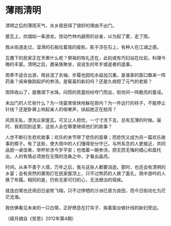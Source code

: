 # 薄雨清明

清明之后的薄雨天气，水乡居民得了很好的理由不出门。 

屋瓦上，炊烟如一条游龙，惊动竹林内避雨的谷雀，以为起了雾，走了雨。 

我从街道走过，湿滑的石板拉着我的瘦影。影子浮在石上，有种人在江湖之感。 

瓦檐下的民家正在烹煮什么呢？祭祖的牲礼还在，此刻或有巧妇站在灶前，料理今晚的丰宴。清明之后，邀亲族聚坐，说说生的年岁或逝者的逸事。 

雨季不适合出游，雨丝湿了衣袖，步履也因吃水益加沉重。是谁家的窗口飘来一阵药香？闻来像刚起炉的参汤。是窖喜的新妇吗？还是久病短了元气的老妪？ 

雨阵收山了，屋檐滴下水珠。闷慌的孩童纷纷夺门而出，街坊间一阵脆亮的童谣。 

未出门的人忙些什么？为一场宴席愉快地躲在厨内？为一件远行的袄子，不能停止针线？还是卧褥上响起亲人的咳嗽声，扶起她正在拍背？ 

风雨无私，漂洗众家屋瓦，可又让人担忧，一寸寸洗下去，总有瓦薄的时候。届时，我若回到这里，这些人会在哪里继续他们的故事？ 

人世不断衍生悲欢故事；欢乐的末节带了悲伤的首章；而悲伤又成为另一篇欢乐故事的楔子。有了这些，使大雨中的人们懂得安分守己，与所系念的人更接近，共同品尝一桌佳肴，举杯祈求今岁平安；也借着一碗参汤，把无怨无悔的细心和盘托出，人的有情必须放在无情的沧桑之中，才看出晶亮。 

时间，从来不善于人情，万年之后，我与这些人都要消逝。那时，也还会有清明的乡宴；会有突然的骤雨打在民家屋顶上，只不过熬药的人换了面孔，雨中游吟的人换了布履。相同的是，仍有无家可归的心，无法根治的宿疾。 

就连白鹭也还用旧日姿势飞翔，只不过停栖的沙洲已垦为良田，而今日街坊化为茫茫沧海。 

我仿佛看见未来的一只白鹭，正好栖息在打帘子、挨着窗台做针线的新妇旁边。 

（姬月摘自《哲思》2012年第4期）